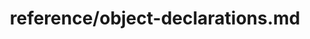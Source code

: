 ---
title: reference/object-declarations.md
showAuthorInfo: false
redirect_path: https://kotlinlang.org/docs/object-declarations.html
---